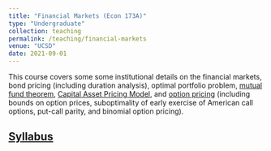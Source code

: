 ```yaml
---
title: "Financial Markets (Econ 173A)"
type: "Undergraduate"
collection: teaching
permalink: /teaching/financial-markets
venue: "UCSD"
date: 2021-09-01
---
```


This course covers some some institutional details on the financial markets, bond pricing (including duration analysis), optimal portfolio problem, [mutual fund theorem](https://en.wikipedia.org/wiki/Mutual_fund_separation_theorem), [Capital Asset Pricing Model](https://en.wikipedia.org/wiki/Capital_asset_pricing_model), and [option pricing](https://en.wikipedia.org/wiki/Valuation_of_options) (including bounds on option prices, suboptimality of early exercise of American call options, put-call parity, and binomial option pricing).

## [Syllabus](https://www.dropbox.com/s/m47eq1bl7189jlg/2021F_173A_syllabus.pdf)
